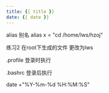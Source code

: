 ```yaml
---
title: {{ title }}
date: {{ date }}
---
```

alias 别名 alias x = "cd /home/lws/hzoj"

练习2 在root下生成的文件 更改为lws 

.profile 登录时执行

.bashrc 登录后执行

date +"%Y-%m-%d %H:%M:%S"